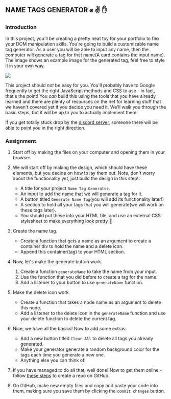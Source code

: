 ## NAME TAGS GENERATOR :fist: :v: :hand:

### Introduction

In this project, you'll be creating a pretty neat toy for your portfolio to flex your DOM manipulation skills. You're going to build a customizable name tag generator. As a user you will be able to input any name, then the computer will generate a tag for that name(A card contains the input name).
The image shows an example image for the generated tag, feel free to style it in your own way.
 
![](https://i.imgur.com/6arVye4.png)

This project should _not_ be easy for you. You'll probably have to Google frequently to get the right JavaScript methods and CSS to use - in fact, that's the point! You _can_ build this using the tools that you have already learned and there are plenty of resources on the net for learning stuff that we haven't covered yet if you decide you need it. We'll walk you through the basic steps, but it will be up to you to actually implement them.

If you get totally stuck drop by the [discord server](https://discord.gg/R6ypSzq/7QqGtqC9Gy), someone there will be able to point you in the right direction.

### Assignment

<div class="lesson-content__panel" markdown="1">

1. Start off by making the files on your computer and opening them in your browser.

2. We will start off by making the design, which should have these elements, but you decide on how to lay them out. Note, don't worry about the functionality yet, just build the design in this step!:
   - A title for your project `Name Tag Generator`.
   - An input to add the name that we will generate a tag for it.
   - A button titled `Generate Name Tag`(you will add its functionality later!)
   - A section to hold all your tags that you will generate(we will work on these tags later). 
   - You should put these into your HTML file, and use an external CSS stylesheet to make everything look pretty :dancer:
  
3. Create the name tag.
   - Create a function that gets a name as an argument to create a container div to hold the name and a delete icon.
   - Append this container(tag) to your HTML section.

4. Now, let's make the generate button work.
     1. Create a function `generateName` to take the name from your input.
     3. Use the function that you did before to create a tag for the name.
     4. Add a listener to your button to use `generateName` function.

5. Make the delete icon work.
    - Create a function that takes a node name as an argument to delete this node. 
    - Add a listener to the delete icon in the `generateName` function and use your delete function to delete the current tag.

7. Nice, we have all the basics! Now to add some extras:
   - Add a new button titled `Clear All` to delete all tags you already generated.
   - Make your generator generate a random background color for the tags each time you generate a new one.
    - Anything else you can think of!

8. If you have managed to do all that, well done! Now to get them online - follow [these steps](https://help.github.com/en/articles/create-a-repo) to create a repo on GitHub.
9. On GitHub, make new empty files and copy and paste your code into them, making sure you save them by clicking the `commit changes` button.

</div>
